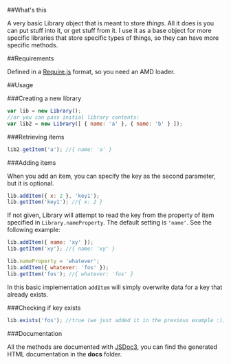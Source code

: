 ##What's this

A very basic Library object that is meant to store *things*. All it does is you can put stuff into it, or get stuff from it. I use it as a base object for more specific libraries that store specific types of things, so they can have more specific methods.

##Requirements

Defined in a [Require.js](http://requirejs.org/) format, so you need an AMD loader.

##Usage

###Creating a new library

```javascript
var lib = new Library();
//or you can pass initial library contents:
var lib2 = new Library([ { name: 'a' }, { name: 'b' } ]);
```

###Retrieving items

```javascript
lib2.getItem('a'); //{ name: 'a' }
```

###Adding items

When you add an item, you can specify the key as the second parameter, but it is optional. 

```javascript
lib.addItem({ x: 2 }, 'key1');
lib.getItem('key1'); //{ x: 2 }
```

If not given, Library will attempt to read the key from the property of item specified in `Library.nameProperty`. The default setting is `'name'`. See the following example:

```javascript
lib.addItem({ name: 'xy' });
lib.getItem('xy'); //{ name: 'xy' }

lib.nameProperty = 'whatever';
lib.addItem({ whatever: 'fos' });
lib.getItem('fos'); //{ whatever: 'fos' }
```

In this basic implementation `addItem` will simply overwrite data for a key that already exists.

###Checking if key exists

```javascript
lib.exists('fos'); //true (we just added it in the previous example :))
```

###Documentation

All the methods are documented with [JSDoc3](https://github.com/jsdoc3/jsdoc), you can find the generated HTML documentation in the **docs** folder.